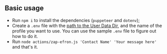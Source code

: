 ## Basic usage

- Run `npm i` to install the dependencies (`puppeteer` and `dotenv`);
- Create a `.env` file with the [path to the User Data Dir](https://chromium.googlesource.com/chromium/src/+/master/docs/user_data_dir.md), and the name of the profile you want to use. You can use the sample `.env` file to figure out how to do it.
- Run `node actions/zap-efron.js 'Contact Name' 'Your message here'` and that's it.
